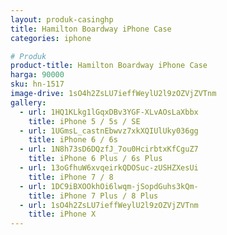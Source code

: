 ```yaml
---
layout: produk-casinghp
title: Hamilton Boardway iPhone Case
categories: iphone

# Produk
product-title: Hamilton Boardway iPhone Case
harga: 90000
sku: hn-1517
image-drive: 1sO4h2ZsLU7ieffWeylU2l9zOZVjZVTnm
gallery:
  - url: 1HQ1KLkg1lGqxDBv3YGF-XLvAOsLaXbbx
    title: iPhone 5 / 5s / SE
  - url: 1UGmsL_castnEbwvz7xkXQIUlUky036gg
    title: iPhone 6 / 6s
  - url: 1N8h73sD6DQzfJ_7ou0HcirbtxKfCguZ7
    title: iPhone 6 Plus / 6s Plus
  - url: 13oGfhuW6xvqeirkQDOSuc-zUSHZXesUi
    title: iPhone 7 / 8
  - url: 1DC9iBXOOkhOi6lwqm-jSopdGuhs3kQm-
    title: iPhone 7 Plus / 8 Plus
  - url: 1sO4h2ZsLU7ieffWeylU2l9zOZVjZVTnm
    title: iPhone X
---
```

